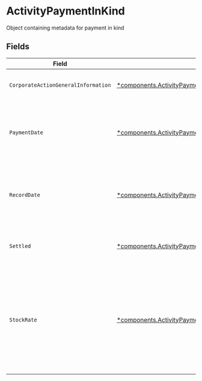 # ActivityPaymentInKind

Object containing metadata for payment in kind


## Fields

| Field                                                                                                                                                   | Type                                                                                                                                                    | Required                                                                                                                                                | Description                                                                                                                                             | Example                                                                                                                                                 |
| ------------------------------------------------------------------------------------------------------------------------------------------------------- | ------------------------------------------------------------------------------------------------------------------------------------------------------- | ------------------------------------------------------------------------------------------------------------------------------------------------------- | ------------------------------------------------------------------------------------------------------------------------------------------------------- | ------------------------------------------------------------------------------------------------------------------------------------------------------- |
| `CorporateActionGeneralInformation`                                                                                                                     | [*components.ActivityPaymentInKindCorporateActionGeneralInformation](../../models/components/activitypaymentinkindcorporateactiongeneralinformation.md) | :heavy_minus_sign:                                                                                                                                      | Common fields for corporate actions                                                                                                                     |                                                                                                                                                         |
| `PaymentDate`                                                                                                                                           | [*components.ActivityPaymentInKindPaymentDate](../../models/components/activitypaymentinkindpaymentdate.md)                                             | :heavy_minus_sign:                                                                                                                                      | The anticipated payment date at the depository                                                                                                          | {<br/>"day": 14,<br/>"month": 5,<br/>"year": 2024<br/>}                                                                                                 |
| `RecordDate`                                                                                                                                            | [*components.ActivityPaymentInKindRecordDate](../../models/components/activitypaymentinkindrecorddate.md)                                               | :heavy_minus_sign:                                                                                                                                      | The date on which positions are recorded in order to calculate entitlement                                                                              | {<br/>"day": 14,<br/>"month": 5,<br/>"year": 2024<br/>}                                                                                                 |
| `Settled`                                                                                                                                               | [*components.ActivityPaymentInKindSettled](../../models/components/activitypaymentinkindsettled.md)                                                     | :heavy_minus_sign:                                                                                                                                      | Corresponds to the position's settled quantity                                                                                                          | {<br/>"value": "0.25"<br/>}                                                                                                                             |
| `StockRate`                                                                                                                                             | [*components.ActivityPaymentInKindStockRate](../../models/components/activitypaymentinkindstockrate.md)                                                 | :heavy_minus_sign:                                                                                                                                      | The rate (raw value, not a percentage, example: 50% will be .5 in this field) at which shares will be disbursed to the shareholder                      | {<br/>"value": "0.25"<br/>}                                                                                                                             |